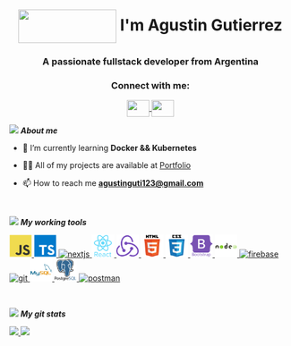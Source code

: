 <h1 align="center"> <img align="center" src="https://media.giphy.com/media/Qo2dupDib32rkTY4hX/giphy.gif" width="175px" height="60px"> I'm Agustin Gutierrez </h1>
<h3 align="center">A passionate fullstack developer from Argentina </h3>

<h3 align="center">Connect with me:</h3>
<p align="center">
  <a href = "mailto: agustinguti123@gmail.com">
    <img align="center" src="https://www.vectorlogo.zone/logos/gmail/gmail-icon.svg" height="30" width="40" />
  </a>
  <a href = "https://www.linkedin.com/in/agustin-gutierrez-59993020b">
    <img align="center" src="https://www.vectorlogo.zone/logos/linkedin/linkedin-icon.svg" height="30" width="40" />
  </a>
</p>

<img src="https://media.giphy.com/media/hu9xj9UtxpoY3oytsh/giphy.gif" width="30px">&nbsp;***About me***

- 🌱 I’m currently learning **Docker && Kubernetes**

- 👨‍💻 All of my projects are available at [Portfolio](https://aggutierrez.com/)

- 📫 How to reach me **agustinguti123@gmail.com**

&nbsp;

<img src="https://media.giphy.com/media/0lfqHNZwWM1hOvJ9CX/giphy.gif" width="30px">&nbsp;***My working tools***
<p align="left">

<p align="left"> 
  <a href="https://www.javascript.com/" target="_blank" rel="noreferrer"> 
    <img src="https://raw.githubusercontent.com/devicons/devicon/master/icons/javascript/javascript-original.svg" alt="typescript" width="40" height="40"/>
  </a>
  <a href="https://www.typescriptlang.org/" target="_blank" rel="noreferrer"> 
    <img src="https://raw.githubusercontent.com/devicons/devicon/master/icons/typescript/typescript-original.svg" alt="typescript" width="40" height="40"/>
  </a>
  <a href="https://nextjs.org/" target="_blank" rel="noreferrer">
    <img src="https://cdn.worldvectorlogo.com/logos/nextjs-2.svg" alt="nextjs" width="40" height="40"/>
  </a>
  <a href="https://reactjs.org/" target="_blank" rel="noreferrer"> 
     <img src="https://raw.githubusercontent.com/devicons/devicon/master/icons/react/react-original-wordmark.svg" alt="react" width="40" height="40"/>
  </a> 
  <a href="https://redux.js.org" target="_blank"> 
    <img src="https://raw.githubusercontent.com/devicons/devicon/master/icons/redux/redux-original.svg" alt="redux" width="40" height="40"/> 
  </a> 
  <a href="https://developer.android.com" target="_blank"> 
    <img src="https://raw.githubusercontent.com/devicons/devicon/master/icons/html5/html5-original-wordmark.svg" alt="html5" width="40" height="40"/>       </a> 
  <a href="https://www.w3schools.com/cs/" target="_blank"> </a> <a href="https://www.w3schools.com/css/" target="_blank">
    <img src="https://raw.githubusercontent.com/devicons/devicon/master/icons/css3/css3-original-wordmark.svg" alt="css3" width="40" height="40"/>   
  </a>
  <a href="https://getbootstrap.com" target="_blank">
    <img src="https://raw.githubusercontent.com/devicons/devicon/master/icons/bootstrap/bootstrap-plain-wordmark.svg" alt="bootstrap" width="40" height="40"/>
  </a>  
  <a href="https://nodejs.org" target="_blank"> 
    <img src="https://raw.githubusercontent.com/devicons/devicon/master/icons/nodejs/nodejs-original-wordmark.svg" alt="nodejs" width="40" height="40"/> 
  </a>
  <a href="https://firebase.google.com/" target="_blank">
    <img src="https://www.vectorlogo.zone/logos/firebase/firebase-icon.svg" alt="firebase" width="40" height="40"/> 
  </a> 
  <a href="https://git-scm.com/" target="_blank">
    <img src="https://www.vectorlogo.zone/logos/git-scm/git-scm-icon.svg" alt="git" width="40" height="40"/>
  </a> 
  <a href="https://www.mysql.com/" target="_blank"> 
    <img src="https://raw.githubusercontent.com/devicons/devicon/master/icons/mysql/mysql-original-wordmark.svg" alt="mysql" width="40" height="40"/
  </a>
  <a href="https://www.postgresql.org" target="_blank"> 
    <img src="https://raw.githubusercontent.com/devicons/devicon/master/icons/postgresql/postgresql-original-wordmark.svg" alt="postgresql" width="40" height="40"/> 
  </a> 
  <a href="https://postman.com" target="_blank">
    <img src="https://www.vectorlogo.zone/logos/getpostman/getpostman-icon.svg" alt="postman" width="40" height="40"/>
  </a> 
 </p>
  
 </p>
  
&nbsp;

<img src="https://media.giphy.com/media/iY8CRBdQXODJSCERIr/giphy.gif" width="30px">&nbsp;***My git stats***

<div align="left">
  <a href="https://github.com/aggutierrez98">
  <img height="180em" src="https://github-readme-stats.vercel.app/api?username=aggutierrez98&show_icons=true&theme=aura_dark&include_all_commits=true&count_private=true"/>
  <img height="180em" src="https://github-readme-stats.vercel.app/api/top-langs/?username=aggutierrez98&layout=compact&langs_count=7&theme=aura_dark"/>
</div>
